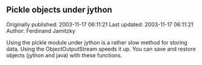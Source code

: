 ## Pickle objects under jython

Originally published: 2003-11-17 06:11:21
Last updated: 2003-11-17 06:11:21
Author: Ferdinand Jamitzky

Using the pickle module under jython is a rather slow method for storing data. Using the ObjectOutputStream speeds it up. You can save and restore objects (jython and java) with these functions.